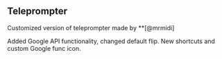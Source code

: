 ## Teleprompter ##

Customized version of teleprompter made by **[@mrmidi]

Added Google API functionality, changed default flip.
New shortcuts and custom Google func icon.
